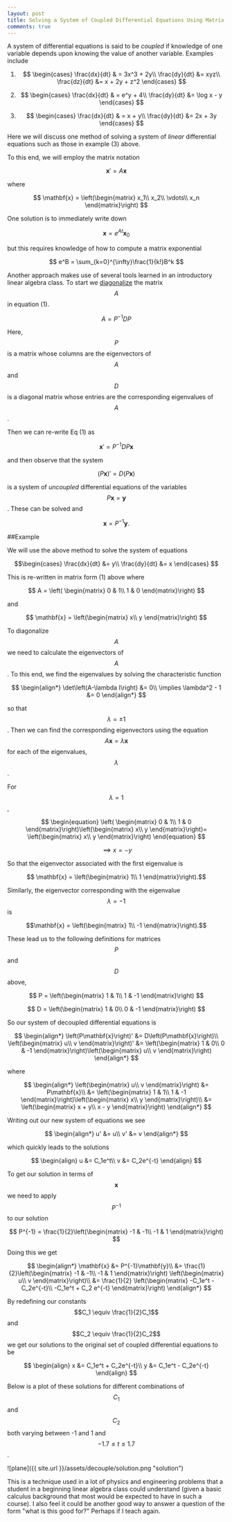 ```yaml
---
layout: post
title: Solving a System of Coupled Differential Equations Using Matrix Algebra
comments: true
---
```


A system of differential equations is said to be *coupled* if knowledge of one variable depends upon knowing the value of another variable. Examples include

1.  $$
\begin{cases}
\frac{dx}{dt} & = 3x^3 + 2y\\
\frac{dy}{dt} &= xyz\\
\frac{dz}{dt} &= x + 2y + z^2
\end{cases} 
$$ 

2.  $$
\begin{cases}
\frac{dx}{dt} & = e^y + 4\\
\frac{dy}{dt} &= \log x - y
\end{cases} 
$$ 

3.  $$
\begin{cases}
\frac{dx}{dt} & = x + y\\
\frac{dy}{dt} &= 2x + 3y
\end{cases} 
$$ 

Here we will discuss one method of solving a system of *linear* differential equations such as those in example (3) above.

To this end, we will employ the matrix notation 

$$\begin{equation}
\mathbf{x}' = A\mathbf{x}
\end{equation}
$$

where 

$$
\mathbf{x} = \left(\begin{matrix}
					x_1\\
					x_2\\
					\vdots\\
					x_n
        \end{matrix}\right)
$$

One solution is to immediately write down

$$
\mathbf{x} = e^{At}\mathbf{x}_0
$$

but this requires knowledge of how to compute a matrix exponential

$$
e^B = \sum_{k=0}^{\infty}\frac{1}{k!}B^k
$$

Another approach makes use of several tools learned in an introductory linear algebra class. To start we [diagonalize](http://mathworld.wolfram.com/MatrixDiagonalization.html) the matrix $$A $$ in equation (1). 

$$
A = P^{-1}DP
$$

Here, $$P$$ is a matrix whose columns are the eigenvectors of $$A$$ and $$D$$ is a diagonal matrix whose entries are the corresponding eigenvalues of $$A$$.

Then we can re-write Eq (1) as 

$$
\mathbf{x}' = P^{-1}DP\mathbf{x}
$$

and then observe that the system

$$
\left(P\mathbf{x}\right)' = D\left(P\mathbf{x}\right)
$$

is a system of *uncoupled* differential equations of the variables $$P\mathbf{x}=\mathbf{y}$$. These can be solved and 

$$
\mathbf{x}=P^{-1}\mathbf{y}.
$$

##Example

We will use the above method to solve the system of equations

$$\begin{cases}
\frac{dx}{dt} &= y\\
\frac{dy}{dt} &= x
\end{cases}
$$

This is re-written in matrix form (1) above where 

$$
A = \left( \begin{matrix}
0 & 1\\
1 & 0
\end{matrix}\right)
$$

and 

$$
\mathbf{x} = \left(\begin{matrix}
					x\\
					y
        \end{matrix}\right)
$$

To diagonalize $$A$$ we need to calculate the eigenvectors of $$A$$. To this end, we find the eigenvalues by solving the characteristic function 

$$
\begin{align*}
\det\left(A-\lambda I\right) &= 0\\
\implies \lambda^2 - 1 &= 0
\end{align*}
$$

so that $$\lambda = \pm 1$$. Then we can find the corresponding eigenvectors using the equation
$$
A\mathbf{x} = \lambda \mathbf{x}
$$
for each of the eigenvalues, $$\lambda$$.

For $$\lambda = 1$$,

$$
\begin{equation}
\left( \begin{matrix}
0 & 1\\
1 & 0
\end{matrix}\right)\left(\begin{matrix}
					x\\
					y
        \end{matrix}\right)= \left(\begin{matrix}
					x\\
					y
        \end{matrix}\right)
\end{equation}
$$

$$  
\implies x = -y 
$$

So that the eigenvector associated with the first eigenvalue is 

$$ \mathbf{x} =  \left(\begin{matrix}
					1\\
					1
        \end{matrix}\right).$$

Similarly, the eigenvector corresponding with the eigenvalue $$\lambda = -1$$ is 

$$\mathbf{x} =  \left(\begin{matrix}
					1\\
					-1
        \end{matrix}\right).$$

These lead us to the following definitions for matrices $$P$$ and $$D$$ above,

$$
P = \left(\begin{matrix}
					1 & 1\\
					1 & -1
        \end{matrix}\right)
$$

$$
D = \left(\begin{matrix}
					1 & 0\\
					0 & -1
        \end{matrix}\right)
$$

So our system of decoupled differential equations is 

$$
\begin{align*}
\left(P\mathbf{x}\right)' &= D\left(P\mathbf{x}\right)\\
\left(\begin{matrix}
					u\\
					v
        \end{matrix}\right)' &= \left(\begin{matrix}
					1 & 0\\
					0 & -1
        \end{matrix}\right)\left(\begin{matrix}
					u\\
					v
        \end{matrix}\right)
\end{align*}
$$

where 

$$
\begin{align*}
\left(\begin{matrix}
					u\\
					v
        \end{matrix}\right) &= P\mathbf{x}\\
        &= \left(\begin{matrix}
					1 & 1\\
					1 & -1
        \end{matrix}\right)\left(\begin{matrix}
					x\\
					y
        \end{matrix}\right)\\
        &= \left(\begin{matrix}
					x + y\\
					x - y
        \end{matrix}\right)
 \end{align*}
$$

Writing out our new system of equations we see

$$
\begin{align*}
u' &= u\\
v' &= v
\end{align*}
$$

which quickly leads to the solutions

$$
\begin{align}
u &= C_1e^t\\
v &= C_2e^{-t}
\end{align}
$$

To get our solution in terms of $$\mathbf{x}$$ we need to apply $$P^{-1}$$ to our solution

$$
P^{-1} = \frac{1}{2}\left(\begin{matrix}
					-1 & -1\\
					-1 & 1
        \end{matrix}\right)
$$

Doing this we get

$$
\begin{align*}
\mathbf{x}  &= P^{-1}\mathbf{y}\\
&= \frac{1}{2}\left(\begin{matrix}
					-1 & -1\\
					-1 & 1
        \end{matrix}\right)
\left(\begin{matrix}
					u\\
					v
        \end{matrix}\right)\\
 &= \frac{1}{2} 
\left(\begin{matrix}
				 -C_1e^t - C_2e^{-t}\\
					-C_1e^t + C_2 e^{-t}
        \end{matrix}\right)    
 \end{align*}
$$

By redefining our constants $$C_1 \equiv \frac{1}{2}C_1$$ and $$C_2 \equiv \frac{1}{2}C_2$$ we get our solutions to the original set of coupled differential equations to be

$$
\begin{align}
x &= C_1e^t + C_2e^{-t}\\
y &= C_1e^t - C_2e^{-t}
\end{align}
$$

Below is a plot of these solutions for different combinations of $$C_1$$ and $$C_2$$ both varying between -1 and 1 and $$-1.7 \le t\le 1.7$$.

![plane]({{ site.url }}/assets/decouple/solution.png "solution") 

This is a technique used in a lot of physics and engineering problems that a student in a beginning linear algebra class could understand (given a basic calculus background that most would be expected to have in such a course). I also feel it could be another good way to answer a question of the form "what is this good for?" Perhaps if I teach again.